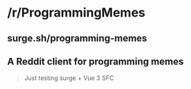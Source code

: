 # /r/ProgrammingMemes

## surge.sh/programming-memes

## A Reddit client for programming memes

> Just testing surge + Vue 3 SFC
